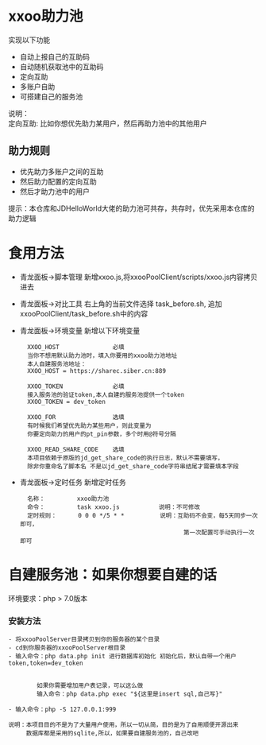 # xxoo助力池

实现以下功能

- 自动上报自己的互助码
- 自动随机获取池中的互助码
- 定向互助
- 多账户自助
- 可搭建自己的服务池

说明：<br/>
定向互助: 比如你想优先助力某用户，然后再助力池中的其他用户

## 助力规则

- 优先助力多账户之间的互助
- 然后助力配置的定向互助
- 然后才助力池中的用户

提示：本仓库和JDHelloWorld大佬的助力池可共存，共存时，优先采用本仓库的助力逻辑


# 食用方法

- 青龙面板->脚本管理 新增xxoo.js,将xxooPoolClient/scripts/xxoo.js内容拷贝进去
- 青龙面板->对比工具 右上角的当前文件选择 task_before.sh, 追加xxooPoolClient/task_before.sh中的内容
- 青龙面板->环境变量 新增以下环境变量


        XXOO_HOST               必填
        当你不想用默认助力池时，填入你要用的xxoo助力池地址
        本人自建服务池地址：
        XXOO_HOST = https://sharec.siber.cn:889    
    
        XXOO_TOKEN              必填
        接入服务池的验证token,本人自建的服务池提供一个token
        XXOO_TOKEN = dev_token

        XXOO_FOR                选填
        有时候我们希望优先助力某些用户，则此变量为 
        你要定向助力的用户的pt_pin参数，多个时用@符号分隔

        XXOO_READ_SHARE_CODE    选填
        本项目依赖于原版的jd_get_share_code的执行日志，默认不需要填写，
        除非你重命名了脚本名 不是以jd_get_share_code字符串结尾才需要填本字段
    

- 青龙面板->定时任务 新增定时任务

    
        名称：         xxoo助力池             
        命令：         task xxoo.js           说明：不可修改
        定时规则：      0 0 0 */5 * *          说明：互助码不会变，每5天同步一次即可，
                                                    第一次配置可手动执行一次即可

# 自建服务池：如果你想要自建的话

环境要求：php > 7.0版本  

### 安装方法
    
    
    - 将xxooPoolServer目录拷贝到你的服务器的某个目录
    - cd到你服务器的xxooPoolServer根目录
    - 输入命令：php data.php init 进行数据库初始化 初始化后，默认自带一个用户token,token=dev_token

        
            如果你需要增加用户表记录，可以这么做
            输入命令：php data.php exec "${这里是insert sql,自己写}"

    - 输入命令：php -S 127.0.0.1:999

    说明：本项目目的不是为了大量用户使用，所以一切从简，目的是为了自用顺便开源出来
         数据库都是采用的sqlite,所以，如果要自建服务池的，自己改吧